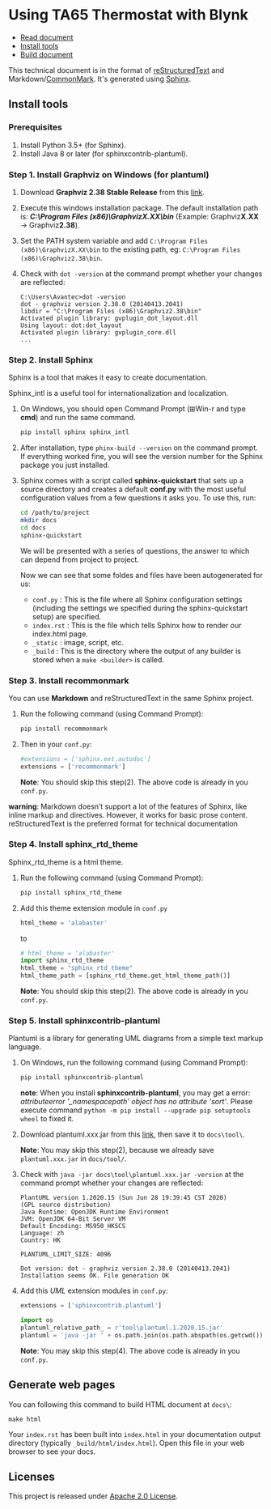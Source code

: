 # Using TA65 Thermostat with Blynk

* [Read document](./docs/build/html/index.html)
* [Install tools](#install-tools)
* [Build document](#generate-web-pages)

This technical document is in the format of [reStructuredText](https://docutils.sourceforge.io/docs/ref/rst/restructuredtext.html) and Markdown/[CommonMark](https://commonmark.org/). It's generated using [Sphinx](https://www.sphinx-doc.org/).

## Install tools

### Prerequisites

1. Install Python 3.5+ (for Sphinx).
2. Install Java 8 or later (for sphinxcontrib-plantuml).

### Step 1. Install Graphviz on Windows (for plantuml)

1. Download **Graphviz 2.38 Stable Release** from this [link](https://graphviz.org/_pages/Download/Download_windows.html).

2. Execute this windows installation package. The default installation path is: ***C:\Program Files (x86)\GraphvizX.XX\bin*** (Example: Graphviz**X.XX** → Graphviz**2.38**).

3. Set the PATH system variable and add `C:\Program Files (x86)\GraphvizX.XX\bin` to the existing path, eg: `C:\Program Files (x86)\Graphviz2.38\bin`.

4. Check with `dot -version` at the command prompt whether your changes are reflected:

    ```log
    C:\Users\Avantec>dot -version
    dot - graphviz version 2.38.0 (20140413.2041)
    libdir = "C:\Program Files (x86)\Graphviz2.38\bin"
    Activated plugin library: gvplugin_dot_layout.dll
    Using layout: dot:dot_layout
    Activated plugin library: gvplugin_core.dll
    ...
    ```

### Step 2. Install Sphinx

Sphinx is a tool that makes it easy to create documentation.

Sphinx_intl is a useful tool for internationalization and localization.

1. On Windows, you should open Command Prompt (⊞Win-r and type **cmd**) and run the same command.

    ```sh
    pip install sphinx sphinx_intl
    ```

2. After installation, type `phinx-build --version` on the command prompt. If everything worked fine, you will see the version number for the Sphinx package you just installed.

3. Sphinx comes with a script called **sphinx-quickstart** that sets up a source directory and creates a default **conf.py** with the most useful configuration values from a few questions it asks you. To use this, run:

    ```sh
    cd /path/to/project
    mkdir docs
    cd docs
    sphinx-quickstart
    ```

    We will be presented with a series of questions, the answer to which can depend from project to project.

    Now we can see that some foldes and files have been autogenerated for us:

    * `conf.py` : This is the file where all Sphinx configuration settings (including the settings we specified during the sphinx-quickstart setup) are specified.
    * `index.rst` : This is the file which tells Sphinx how to render our index.html page.
    * `_static` : image, script, etc.
    * `_build` : This is the directory where the output of any builder is stored when a `make <builder>` is called.

### Step 3. Install recommonmark

You can use **Markdown** and reStructuredText in the same Sphinx project.

1. Run the following command (using Command Prompt):

    ```sh
    pip install recommonmark
    ```

2. Then in your `conf.py`:

    ```python
    #extensions = ['sphinx.ext.autodoc']
    extensions = ['recommonmark']
    ```

    **Note**: You should skip this step(2). The above code is already in you `conf.py`.

**warning**: Markdown doesn’t support a lot of the features of Sphinx, like inline markup and directives. However, it works for basic prose content. reStructuredText is the preferred format for technical documentation

### Step 4. Install sphinx_rtd_theme

Sphinx_rtd_theme is a html theme.

1. Run the following command (using Command Prompt):

    ```sh
    pip install sphinx_rtd_theme
    ```

2. Add this theme extension module in ```conf.py```

    ```python
    html_theme = 'alabaster'
    ```

    to

    ```python
    # html_theme = 'alabaster'
    import sphinx_rtd_theme
    html_theme = "sphinx_rtd_theme"
    html_theme_path = [sphinx_rtd_theme.get_html_theme_path()]
    ```

    **Note**: You should skip this step(2). The above code is already in you `conf.py`.

### Step 5. Install sphinxcontrib-plantuml

Plantuml is a library for generating UML diagrams from a simple text markup language.

1. On Windows, run the following command (using Command Prompt):

    ```sh
    pip install sphinxcontrib-plantuml
    ```

    **note**: When you install **sphinxcontrib-plantuml**, you may get a error: *attributeerror '_namespacepath' object has no attribute 'sort'*. Please execute command `python -m pip install --upgrade pip setuptools wheel` to fixed it.

2. Download plantuml.xxx.jar from this [link](https://plantuml.com/en/download), then save it to `docs\tool\`.

    **Note**: You may skip this step(2), because we already save `plantuml.xxx.jar` in `docs/tool/`.

3. Check with `java -jar docs\tool\plantuml.xxx.jar -version` at the command prompt whether your changes are reflected:

    ```log
    PlantUML version 1.2020.15 (Sun Jun 28 19:39:45 CST 2020)
    (GPL source distribution)
    Java Runtime: OpenJDK Runtime Environment
    JVM: OpenJDK 64-Bit Server VM
    Default Encoding: MS950_HKSCS
    Language: zh
    Country: HK

    PLANTUML_LIMIT_SIZE: 4096

    Dot version: dot - graphviz version 2.38.0 (20140413.2041)
    Installation seems OK. File generation OK
    ```

4. Add this *UML* extension modules in ```conf.py```:

    ```python
    extensions = ['sphinxcontrib.plantuml']

    import os
    plantuml_relative_path_ = r'tool\plantuml.1.2020.15.jar'
    plantuml = 'java -jar ' + os.path.join(os.path.abspath(os.getcwd()), plantuml_relative_path_)
    ```

    **Note**: You may skip this step(4). The above code is already in you `conf.py`.

## Generate web pages

You can following this command to build HTML document at `docs\`:

```shell
make html
```

Your `index.rst` has been built into `index.html` in your documentation output directory (typically `_build/html/index.html`). Open this file in your web browser to see your docs.

## Licenses

This project is released under [Apache 2.0 License](./LICENSE).

<!-- [plantuml.jar](https://plantuml.com/) is released under [Apache 2.0 License](./docs/tool/COPYING). -->

<!-- [Blynk document](https://github.com/blynkkk/blynkkk.github.io) is released under [MIT License](https://github.com/blynkkk/blynkkk.github.io/blob/master/License.md). -->

